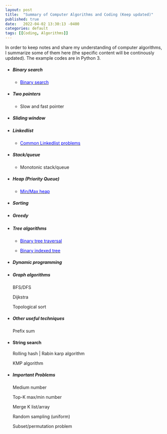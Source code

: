 ```yaml
---
layout: post
title:  "Summary of Computer Algorithms and Coding (Keep updated)"
published: true
date:   2022-04-02 13:30:13 -0400
categories: default
tags: [[Coding, Algorithms]]
---
```

In order to keep notes and share my understanding of computer algorithms, I summarize some of them here (the specific content will be continously updated). The example codes are in Python 3.
 
 
 * ##### Binary search
     * [<span style="color:blue;"> Binary search </span>](https://github.com/windhaunting/Algorithm_Coding_Summary/blob/main/binary_search.md)

 * #####  Two pointers
     * Slow and fast pointer


 * #####  Sliding window


 * ##### Linkedlist
     * [<span style="color:blue;"> Common Linkedlist problems </span>](https://github.com/windhaunting/Algorithm_Coding_Summary/blob/main/linked_list.md)


 * ##### Stack/queue 
     * Monotonic stack/queue 

 * ##### Heap (Priority Queue)
     
     * [<span style="color:blue;"> Min/Max heap </span>](https://github.com/windhaunting/Algorithm_Coding_Summary/blob/main/heap.md)

* ##### Sorting


 * ##### Greedy


 * ##### Tree algorithms
     * [<span style="color:blue;"> Binary tree traversal </span>](https://github.com/windhaunting/Algorithm_Coding_Summary/blob/main/tree_traversal.md)

     * [<span style="color:blue;"> Binary indexed tree</span>](https://github.com/windhaunting/Algorithm_Coding_Summary/blob/main/binary_indexed_tree.md)


* ##### Dynamic programming


* ##### Graph algorithms

  BFS/DFS

  Dijkstra

  Topological sort


* ##### Other useful techniques

  Prefix sum 

* #### String search
  Rolling hash | Rabin karp algorithm

  KMP algorithm

* ##### Important Problems

  Medium number

  Top-K max/min number

  Merge K list/array

  Random sampling (uniform)

  Subset/permutation problem

